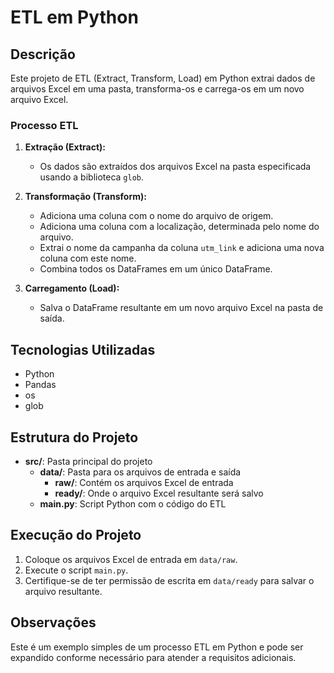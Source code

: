 # ETL em Python

## Descrição
Este projeto de ETL (Extract, Transform, Load) em Python extrai dados de arquivos Excel em uma pasta, transforma-os e carrega-os em um novo arquivo Excel.

### Processo ETL

1. **Extração (Extract):**
   - Os dados são extraídos dos arquivos Excel na pasta especificada usando a biblioteca `glob`.

2. **Transformação (Transform):**
   - Adiciona uma coluna com o nome do arquivo de origem.
   - Adiciona uma coluna com a localização, determinada pelo nome do arquivo.
   - Extrai o nome da campanha da coluna `utm_link` e adiciona uma nova coluna com este nome.
   - Combina todos os DataFrames em um único DataFrame.

3. **Carregamento (Load):**
   - Salva o DataFrame resultante em um novo arquivo Excel na pasta de saída.

## Tecnologias Utilizadas
- Python
- Pandas
- os
- glob

## Estrutura do Projeto
- **src/**: Pasta principal do projeto
  - **data/**: Pasta para os arquivos de entrada e saída
    - **raw/**: Contém os arquivos Excel de entrada
    - **ready/**: Onde o arquivo Excel resultante será salvo
  - **main.py**: Script Python com o código do ETL

## Execução do Projeto
1. Coloque os arquivos Excel de entrada em `data/raw`.
2. Execute o script `main.py`.
3. Certifique-se de ter permissão de escrita em `data/ready` para salvar o arquivo resultante.

## Observações
Este é um exemplo simples de um processo ETL em Python e pode ser expandido conforme necessário para atender a requisitos adicionais.

